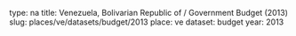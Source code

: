 type: na
title: Venezuela, Bolivarian Republic of / Government Budget (2013)
slug: places/ve/datasets/budget/2013
place: ve
dataset: budget
year: 2013
